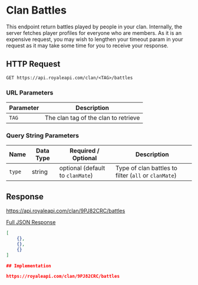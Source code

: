 # Clan Battles

This endpoint return battles played by people in your clan. Internally, the server fetches player profiles for everyone who are members. As it is an expensive request, you may wish to lengthen your timeout param in your request as it may take some time for you to receive your response.

## HTTP Request

`GET https://api.royaleapi.com/clan/<TAG>/battles`

### URL Parameters

Parameter | Description
--- | ---
`TAG` | The clan tag of the clan to retrieve

### Query String Parameters

Name | Data Type | Required / Optional | Description
--- | --- | --- | ---
`type` | string | optional (default to `clanMate`) | Type of clan battles to filter (`all` or `clanMate`)

## Response

https://api.royaleapi.com/clan/9PJ82CRC/battles

<a href="/json/clan_battles_9PJ82CRC.json">Full JSON Response</a>
```json
[
    {},
    {},
    {}
]

## Implementation

https://royaleapi.com/clan/9PJ82CRC/battles
